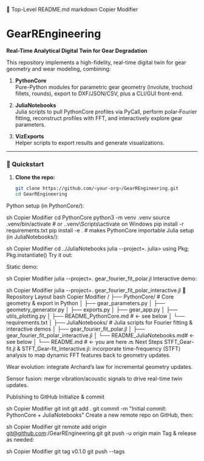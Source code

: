 📘 Top-Level README.md
markdown
Copier
Modifier
# GearREngineering

**Real-Time Analytical Digital Twin for Gear Degradation**

This repository implements a high-fidelity, real-time digital twin for gear geometry and wear modeling, combining:

1. **PythonCore**  
   Pure-Python modules for parametric gear geometry (involute, trochoid fillets, rounds), export to DXF/JSON/CSV, plus a CLI/GUI front-end.

2. **JuliaNotebooks**  
   Julia scripts to pull PythonCore profiles via PyCall, perform polar‐Fourier fitting, reconstruct profiles with FFT, and interactively explore gear parameters.

3. **VizExports**  
   Helper scripts to export results and generate visualizations.

---

### 🚀 Quickstart

1. **Clone the repo:**
   ```sh
   git clone https://github.com/<your-org>/GearREngineering.git
   cd GearREngineering
Python setup (in PythonCore/):

sh
Copier
Modifier
cd PythonCore
python3 -m venv .venv
source .venv/bin/activate       # or .\.venv\Scripts\activate on Windows
pip install -r requirements.txt
pip install -e .                # makes PythonCore importable
Julia setup (in JuliaNotebooks/):

sh
Copier
Modifier
cd ../JuliaNotebooks
julia --project=.
julia> using Pkg; Pkg.instantiate()
Try it out:

Static demo:

sh
Copier
Modifier
julia --project=. gear_fourier_fit_polar.jl
Interactive demo:

sh
Copier
Modifier
julia --project=. gear_fourier_fit_polar_interactive.jl
📂 Repository Layout
bash
Copier
Modifier
/
├── PythonCore/                 # Core geometry & export in Python
│   ├── gear_parameters.py
│   ├── geometry_generator.py
│   ├── exports.py
│   ├── gear_app.py
│   ├── utils_plotting.py
│   ├── README_PythonCore.md    # ← see below
│   └── requirements.txt
│
├── JuliaNotebooks/             # Julia scripts for Fourier fitting & interactive demos
│   ├── gear_fourier_fit_polar.jl
│   ├── gear_fourier_fit_polar_interactive.jl
│   └── README_JuliaNotebooks.md# ← see below
│
└── README.md                   # ← you are here
🔜 Next Steps
STFT_Gear-fit.jl & STFT_Gear-fit_interactive.jl: incorporate time-frequency (STFT) analysis to map dynamic FFT features back to geometry updates.

Wear evolution: integrate Archard’s law for incremental geometry updates.

Sensor fusion: merge vibration/acoustic signals to drive real-time twin updates.

Publishing to GitHub
Initialize & commit

sh
Copier
Modifier
git init
git add .
git commit -m "Initial commit: PythonCore + JuliaNotebooks"
Create a new remote repo on GitHub, then:

sh
Copier
Modifier
git remote add origin git@github.com:<your-org>/GearREngineering.git
git push -u origin main
Tag & release as needed:

sh
Copier
Modifier
git tag v0.1.0
git push --tags
